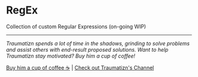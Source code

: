 # RegEx
Collection of custom Regular Expressions (on-going WIP)

---
_Traumatizn spends a lot of time in the shadows, grinding to solve problems and assist others with end-result proposed solutions. 
Want to help Traumatizn stay motivated? Buy him a cup of coffee!_

[Buy him a cup of coffee ☕](https://streamlabs.com/traumatizn/tip) | [Check out Traumatizn's Channel](https://www.twitch.tv/traumatizn)
